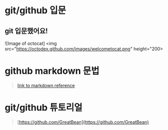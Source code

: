 # git/github 입문
## git 입문했어요!
![Image of octocat]
<img src="https://octodex.github.com/images/welcometocat.png" height="200>



# github markdown 문법
>[link to markdown reference](https://guides.github.com/features/mastering-markdown/)



 
# git/github 튜토리얼
>[https://github.com/GreatBean](https://github.com/GreatBean)
